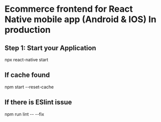 # Ecommerce frontend for React Native mobile app (Android & IOS) In production

## Step 1: Start your Application

npx react-native start

## If cache found

npm start --reset-cache

## If there is ESlint issue

npm run lint -- --fix
